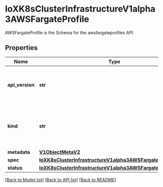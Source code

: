 # IoXK8sClusterInfrastructureV1alpha3AWSFargateProfile

AWSFargateProfile is the Schema for the awsfargateprofiles API
## Properties
Name | Type | Description | Notes
------------ | ------------- | ------------- | -------------
**api_version** | **str** | APIVersion defines the versioned schema of this representation of an object. Servers should convert recognized schemas to the latest internal value, and may reject unrecognized values. More info: https://git.k8s.io/community/contributors/devel/sig-architecture/api-conventions.md#resources | [optional] 
**kind** | **str** | Kind is a string value representing the REST resource this object represents. Servers may infer this from the endpoint the kubernetes.client submits requests to. Cannot be updated. In CamelCase. More info: https://git.k8s.io/community/contributors/devel/sig-architecture/api-conventions.md#types-kinds | [optional] 
**metadata** | [**V1ObjectMetaV2**](V1ObjectMetaV2.md) |  | [optional] 
**spec** | [**IoXK8sClusterInfrastructureV1alpha3AWSFargateProfileSpec**](IoXK8sClusterInfrastructureV1alpha3AWSFargateProfileSpec.md) |  | [optional] 
**status** | [**IoXK8sClusterInfrastructureV1alpha3AWSFargateProfileStatus**](IoXK8sClusterInfrastructureV1alpha3AWSFargateProfileStatus.md) |  | [optional] 

[[Back to Model list]](../README.md#documentation-for-models) [[Back to API list]](../README.md#documentation-for-api-endpoints) [[Back to README]](../README.md)


